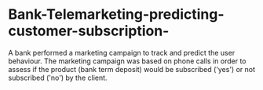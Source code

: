 # Bank-Telemarketing-predicting-customer-subscription-
A bank performed a marketing campaign to track and predict the user behaviour. 
The marketing campaign was based on phone calls in order to assess if the product (bank term deposit) would be subscribed ('yes') or not subscribed ('no') by the client.
